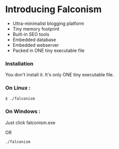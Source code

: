 # Introducing Falconism

- Ultra-minimalist blogging platform
- Tiny memory footprint
- Built-in SEO tools
- Embedded database
- Embedded webserver
- Packed in ONE tiny executable file

### Installation

You don't install it.
It's only ONE tiny executable file.

### On Linux :
```sh
$ ./falconism
```

### On Windows :
Just click falconism.exe 

OR

```sh
./falconism
```
